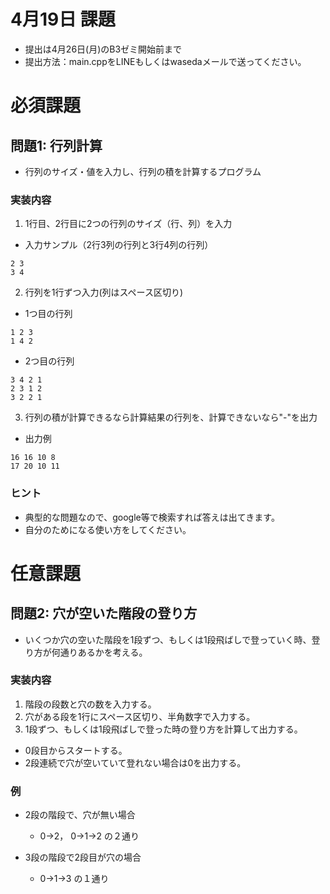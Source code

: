 # 4月19日 課題
- 提出は4月26日(月)のB3ゼミ開始前まで
- 提出方法：main.cppをLINEもしくはwasedaメールで送ってください。

# 必須課題
## 問題1: 行列計算
- 行列のサイズ・値を入力し、行列の積を計算するプログラム
### 実装内容
1. 1行目、2行目に2つの行列のサイズ（行、列）を入力
- 入力サンプル（2行3列の行列と3行4列の行列）
```
2 3
3 4
```
2. 行列を1行ずつ入力(列はスペース区切り)
- 1つ目の行列
```
1 2 3
1 4 2
```
- 2つ目の行列
```
3 4 2 1
2 3 1 2
3 2 2 1
```
3. 行列の積が計算できるなら計算結果の行列を、計算できないなら"-"を出力
- 出力例
```
16 16 10 8
17 20 10 11
```
### ヒント
- 典型的な問題なので、google等で検索すれば答えは出てきます。
- 自分のためになる使い方をしてください。

# 任意課題
## 問題2: 穴が空いた階段の登り方
- いくつか穴の空いた階段を1段ずつ、もしくは1段飛ばしで登っていく時、登り方が何通りあるかを考える。

### 実装内容
1. 階段の段数と穴の数を入力する。
2. 穴がある段を1行にスペース区切り、半角数字で入力する。
3. 1段ずつ、もしくは1段飛ばしで登った時の登り方を計算して出力する。
- 0段目からスタートする。
- 2段連続で穴が空いていて登れない場合は0を出力する。

### 例
- 2段の階段で、穴が無い場合
  - 0→2， 0→1→2 の２通り

- 3段の階段で2段目が穴の場合
  - 0→1→3 の１通り
